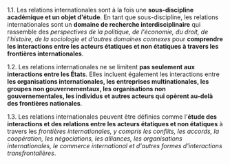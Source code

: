 1.1. Les relations internationales sont à la fois une **sous-discipline académique et un objet d'étude**. En tant que sous-discipline, les relations internationales sont un **domaine de recherche interdisciplinaire** qui rassemble des *perspectives de la politique, de l'économie, du droit, de l'histoire, de la sociologie et d'autres domaines connexes* pour **comprendre les interactions entre les acteurs étatiques et non étatiques à travers les frontières internationales**.

1.2. Les relations internationales ne se limitent **pas seulement aux interactions entre les États**. Elles incluent également les interactions entre **les organisations internationales, les entreprises multinationales, les groupes non gouvernementaux, les organisations non gouvernementales, les individus et autres acteurs qui opèrent au-delà des frontières nationales**.

1.3. Les relations internationales peuvent être définies comme l'**étude des interactions et des relations entre les acteurs étatiques et non étatiques** à travers les *frontières internationales, y compris les conflits, les accords, la coopération, les négociations, les alliances, les organisations internationales, le commerce international et d'autres formes d'interactions transfrontalières*.